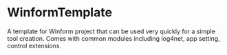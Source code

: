 # WinformTemplate

A template for Winform project that can be used very quickly for a simple tool creation.
Comes with common modules including log4net, app setting, control extensions.
